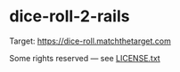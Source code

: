 # dice-roll-2-rails

Target: https://dice-roll.matchthetarget.com

Some rights reserved — see [LICENSE.txt](LICENSE.txt)
